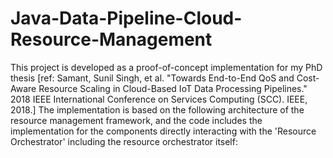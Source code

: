 # Java-Data-Pipeline-Cloud-Resource-Management
This project is developed as a proof-of-concept implementation for my PhD thesis [ref: Samant, Sunil Singh, et al. "Towards End-to-End QoS and Cost-Aware Resource Scaling in Cloud-Based IoT Data Processing Pipelines." 2018 IEEE International Conference on Services Computing (SCC). IEEE, 2018.]
The implementation is based on the following architecture of the resource management framework, and the code includes the implementation for the components directly interacting with the 'Resource Orchestrator' including the resource orchestrator itself:
